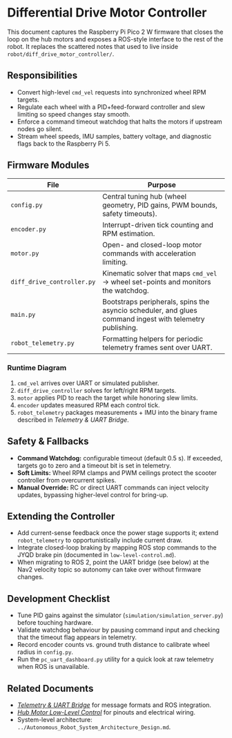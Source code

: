 # Differential Drive Motor Controller

This document captures the Raspberry Pi Pico 2 W firmware that closes the loop on the hub motors and exposes a ROS-style interface to the rest of the robot. It replaces the scattered notes that used to live inside `robot/diff_drive_motor_controller/`.

## Responsibilities
- Convert high-level `cmd_vel` requests into synchronized wheel RPM targets.
- Regulate each wheel with a PID+feed-forward controller and slew limiting so speed changes stay smooth.
- Enforce a command timeout watchdog that halts the motors if upstream nodes go silent.
- Stream wheel speeds, IMU samples, battery voltage, and diagnostic flags back to the Raspberry Pi 5.

## Firmware Modules
| File | Purpose |
| --- | --- |
| `config.py` | Central tuning hub (wheel geometry, PID gains, PWM bounds, safety timeouts). |
| `encoder.py` | Interrupt-driven tick counting and RPM estimation. |
| `motor.py` | Open- and closed-loop motor commands with acceleration limiting. |
| `diff_drive_controller.py` | Kinematic solver that maps `cmd_vel` → wheel set-points and monitors the watchdog. |
| `main.py` | Bootstraps peripherals, spins the asyncio scheduler, and glues command ingest with telemetry publishing. |
| `robot_telemetry.py` | Formatting helpers for periodic telemetry frames sent over UART. |

### Runtime Diagram
1. `cmd_vel` arrives over UART or simulated publisher.
2. `diff_drive_controller` solves for left/right RPM targets.
3. `motor` applies PID to reach the target while honoring slew limits.
4. `encoder` updates measured RPM each control tick.
5. `robot_telemetry` packages measurements + IMU into the binary frame described in _Telemetry & UART Bridge_.

## Safety & Fallbacks
- **Command Watchdog:** configurable timeout (default 0.5 s). If exceeded, targets go to zero and a timeout bit is set in telemetry.
- **Soft Limits:** Wheel RPM clamps and PWM ceilings protect the scooter controller from overcurrent spikes.
- **Manual Override:** RC or direct UART commands can inject velocity updates, bypassing higher-level control for bring-up.

## Extending the Controller
- Add current-sense feedback once the power stage supports it; extend `robot_telemetry` to opportunistically include current draw.
- Integrate closed-loop braking by mapping ROS stop commands to the JYQD brake pin (documented in `low-level-control.md`).
- When migrating to ROS 2, point the UART bridge (see below) at the Nav2 velocity topic so autonomy can take over without firmware changes.

## Development Checklist
- Tune PID gains against the simulator (`simulation/simulation_server.py`) before touching hardware.
- Validate watchdog behaviour by pausing command input and checking that the timeout flag appears in telemetry.
- Record encoder counts vs. ground truth distance to calibrate wheel radius in `config.py`.
- Run the `pc_uart_dashboard.py` utility for a quick look at raw telemetry when ROS is unavailable.

## Related Documents
- [_Telemetry & UART Bridge_](communication.md) for message formats and ROS integration.
- [_Hub Motor Low-Level Control_](low-level-control.md) for pinouts and electrical wiring.
- System-level architecture: `../Autonomous_Robot_System_Architecture_Design.md`.
